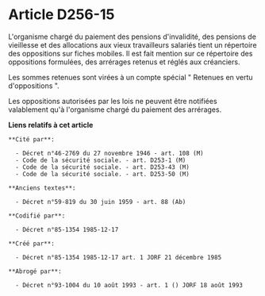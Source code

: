 # Article D256-15

L'organisme chargé du paiement des pensions d'invalidité, des pensions de vieillesse et des allocations aux vieux
travailleurs salariés tient un répertoire des oppositions sur fiches mobiles. Il est fait mention sur ce répertoire des
oppositions formulées, des arrérages retenus et réglés aux créanciers. 

Les sommes retenues sont virées à un compte spécial " Retenues en vertu d'oppositions ". 

Les oppositions autorisées par les lois ne peuvent être notifiées valablement qu'à l'organisme chargé du paiement des
arrérages.

**Liens relatifs à cet article**

	**Cité par**:

	  - Décret n°46-2769 du 27 novembre 1946 - art. 108 (M)
	  - Code de la sécurité sociale. - art. D253-1 (M)
	  - Code de la sécurité sociale. - art. D253-43 (M)
	  - Code de la sécurité sociale. - art. D253-50 (M)

	**Anciens textes**:

	  - Décret n°59-819 du 30 juin 1959 - art. 88 (Ab)

	**Codifié par**:

	  - Décret n°85-1354 1985-12-17

	**Créé par**:

	  - Décret n°85-1354 1985-12-17 art. 1 JORF 21 décembre 1985

	**Abrogé par**:

	  - Décret n°93-1004 du 10 août 1993 - art. 1 () JORF 18 août 1993
